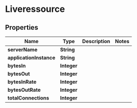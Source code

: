 

# Liveressource


## Properties

| Name | Type | Description | Notes |
|------------ | ------------- | ------------- | -------------|
|**serverName** | **String** |  |  |
|**applicationInstance** | **String** |  |  |
|**bytesIn** | **Integer** |  |  |
|**bytesOut** | **Integer** |  |  |
|**bytesInRate** | **Integer** |  |  |
|**bytesOutRate** | **Integer** |  |  |
|**totalConnections** | **Integer** |  |  |



